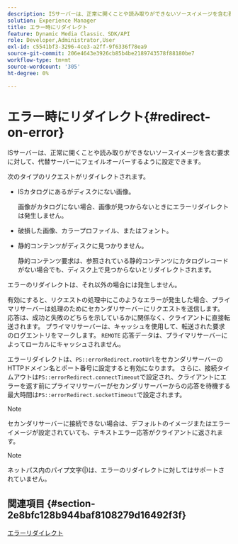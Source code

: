 ```yaml
---
description: ISサーバーは、正常に開くことや読み取りができないソースイメージを含む要求に対して、代替サーバーにフェイルオーバーするように設定できます。
solution: Experience Manager
title: エラー時にリダイレクト
feature: Dynamic Media Classic、SDK/API
role: Developer,Administrator,User
exl-id: c5541bf3-3296-4ce3-a2ff-9f6336f78ea9
source-git-commit: 206e4643e3926cb85b4be2189743578f88180be7
workflow-type: tm+mt
source-wordcount: '305'
ht-degree: 0%

---
```


# エラー時にリダイレクト{#redirect-on-error}

ISサーバーは、正常に開くことや読み取りができないソースイメージを含む要求に対して、代替サーバーにフェイルオーバーするように設定できます。

次のタイプのリクエストがリダイレクトされます。

* ISカタログにあるがディスクにない画像。

   画像がカタログにない場合、画像が見つからないときにエラーリダイレクトは発生しません。

* 破損した画像、カラープロファイル、またはフォント。
* 静的コンテンツがディスクに見つかりません。

   静的コンテンツ要求は、参照されている静的コンテンツにカタログレコードがない場合でも、ディスク上で見つからないとリダイレクトされます。

エラーのリダイレクトは、それ以外の場合には発生しません。

有効にすると、リクエストの処理中にこのようなエラーが発生した場合、プライマリサーバーは処理のためにセカンダリサーバーにリクエストを送信します。 応答は、成功と失敗のどちらを示しているかに関係なく、クライアントに直接転送されます。 プライマリサーバーは、キャッシュを使用して、転送された要求のログエントリをマークします。 `REMOTE` 応答データは、プライマリサーバーによってローカルにキャッシュされません。

エラーリダイレクトは、`PS::errorRedirect.rootUrl`をセカンダリサーバーのHTTPドメイン名とポート番号に設定すると有効になります。 さらに、接続タイムアウトは`PS::errorRedirect.connectTimeout`で設定され、クライアントにエラーを返す前にプライマリサーバーがセカンダリサーバーからの応答を待機する最大時間は`PS::errorRedirect.socketTimeout`で設定されます。

>[!NOTE]
>
>セカンダリサーバーに接続できない場合は、デフォルトのイメージまたはエラーイメージが設定されていても、テキストエラー応答がクライアントに返されます。

>[!NOTE]
>
>ネットパス内のパイプ文字(|)は、エラーのリダイレクトに対してはサポートされていません。

## 関連項目 {#section-2e8bfc128b944baf8108279d16492f3f}

[エラーリダイレクト](../../../is-api/image-serving-api-ref/c-configuration-and-administration/c-server-settings/r-error-redirection.md#reference-268b1bf6ce1b44bb979727c6f5daf1ac)
